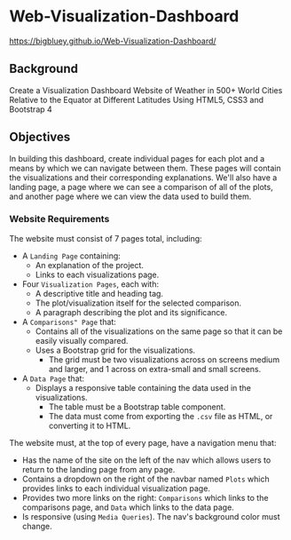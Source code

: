 # Web-Visualization-Dashboard

https://bigbluey.github.io/Web-Visualization-Dashboard/

## Background

Create a Visualization Dashboard Website of Weather in 500+ World Cities Relative to the Equator at Different Latitudes Using HTML5, CSS3 and Bootstrap 4


## Objectives

In building this dashboard, create individual pages for each plot and a means by which we can navigate between them. These pages will contain the visualizations and their corresponding explanations. We'll also have a landing page, a page where we can see a comparison of all of the plots, and another page where we can view the data used to build them.

### Website Requirements

The website must consist of 7 pages total, including:

* A `Landing Page` containing:
  * An explanation of the project.
  * Links to each visualizations page.
* Four `Visualization Pages`, each with:
  * A descriptive title and heading tag.
  * The plot/visualization itself for the selected comparison.
  * A paragraph describing the plot and its significance.
* A `Comparisons" Page` that:
  * Contains all of the visualizations on the same page so that it can be easily visually compared.
  * Uses a Bootstrap grid for the visualizations.
    * The grid must be two visualizations across on screens medium and larger, and 1 across on extra-small and small screens.
* A `Data Page` that:
  * Displays a responsive table containing the data used in the visualizations.
    * The table must be a Bootstrap table component.
    * The data must come from exporting the `.csv` file as HTML, or converting it to HTML.

The website must, at the top of every page, have a navigation menu that:

* Has the name of the site on the left of the nav which allows users to return to the landing page from any page.
* Contains a dropdown on the right of the navbar named `Plots` which provides links to each individual visualization page.
* Provides two more links on the right: `Comparisons` which links to the comparisons page, and `Data` which links to the data page.
* Is responsive (using `Media Queries`). The nav's background color must change.
